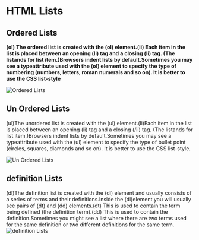# HTML Lists
## Ordered Lists

**(ol) The ordered list is created with the (ol) element.(li) Each item in the list is placed between an opening (li) tag and a closing (li) tag. (The listands for list item.)Browsers indent lists by default.Sometimes you may see a typeattribute used with the (ol) element to specify the type of numbering (numbers, letters, roman numerals and so on). It is better to use the CSS list-style**

![Ordered Lists](https://encrypted-tbn0.gstatic.com/images?q=tbn:ANd9GcTIHKHoNpgKcFJGcyCHnewLry4xuYJnemEO7w&usqp=CAU)

## Un Ordered Lists


(ul)The unordered list is created with the (ul) element.(li)Each item in the list is placed between an opening (li) tag and a closing (/li) tag. (The listands for list item.)Browsers indent lists by default.Sometimes you may see a typeattribute used with the (ul) element to specify the type of bullet point (circles, squares, diamonds and so on). It is better to use the CSS list-style.

![Un Ordered Lists](https://i0.wp.com/www.tutorialbrain.com/wp-content/uploads/2019/01/Unordered-List.jpg?fit=474%2C397&ssl=1)

## definition Lists

(dl)The definition list is created with the (dl) element and usually consists of a series of terms and their definitions.Inside the (dl)element you will usually see pairs of (dt) and (dd) elements.(dt) This is used to contain the term being defined (the definition term).(dd) This is used to contain the definition.Sometimes you might see a list where there are two terms used for the same definition or two different definitions for the same term. 
![definition Lists](https://i0.wp.com/www.tutorialbrain.com/wp-content/uploads/2019/01/Description-List.jpg?fit=474%2C397&ssl=1)